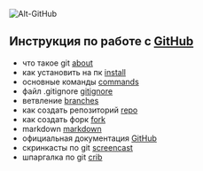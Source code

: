 ![Alt-GitHub](https://cdn-icons-png.flaticon.com/512/25/25231.png "GitHub")
## Инструкция по работе с [GitHub](https://github.com/)

- что такое git [about](./about.md)
- как установить на пк [install](./install.md)
- основные команды [commands](./commands.md)
- файл .gitignore [gitignore](./gitognore.md)
- ветвление [branches](./branches.md)
- как создать репозиторий [repo](./repo.md)
- как создать форк [fork](./fork.md)
- markdown [markdown](./markdown.md)
- официальная документация [GitHub](https://docs.github.com/en)
- скринкасты по git [screencast](./screencast.md)
- шпаргалка по git [crib](./crib.md)